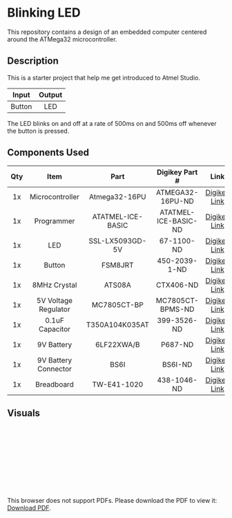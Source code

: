 # Blinking LED
 This repository contains a design of an embedded computer centered around the ATMega32 microcontroller.

Description
------
This is a starter project that help me get introduced to Atmel Studio.

| Input    | Output    |
| ---------|:---------:|
| Button   | LED       |  

The LED blinks on and off at a rate of 500ms on and 500ms off whenever the button is pressed.

Components Used
------
| Qty    | Item    | Part    | Digikey Part # | Link    | 
|:------:|:-------:|:-------:|:--------------:|:-------:|
| 1x     | Microcontroller | Atmega32-16PU | ATMEGA32-16PU-ND| [Digikey Link](https://www.digikey.com/en/products/detail/microchip-technology/ATMEGA32-16PU/739771?s=N4IgTCBcDaIIIBUCyBRA4nAzGAtARgDYAFAVRwDkAREAXQF8g) |
| 1x     | Programmer | ATATMEL-ICE-BASIC | ATATMEL-ICE-BASIC-ND | [Digikey Link](https://www.digikey.com/en/products/detail/microchip-technology/ATATMEL-ICE-BASIC/4753381?s=N4IgTCBcDaIIIBVEFkCiAZAtASQMKswCE4BlPTAOQBEQBdAXyA) | 
| 1x     | LED | SSL-LX5093GD-5V | 67-1100-ND | [Digikey Link](https://www.digikey.com/en/products/detail/lumex-opto-components-inc/SSL-LX5093GD-5V/270898?s=N4IgTCBcDaIGwHYC0BGFAGdSByAREAugL5A) |
| 1x     | Button | FSM8JRT | 450-2039-1-ND | [Digikey Link](https://www.digikey.com/en/products/detail/te-connectivity-alcoswitch-switches/FSM8JRT/4146916?s=N4IgTCBcDaICwFYAMBaMSDMBOFBGFAcgCIgC6AvkA) |
| 1x     | 8MHz Crystal | ATS08A | CTX406-ND | [Digikey Link](https://www.digikey.com/en/products/detail/cts-frequency-controls/ATS08A/280186?s=N4IgTCBcDaIMIBUAaAWADANgLQDkAiIAugL5A) |
| 1x     | 5V Voltage Regulator | MC7805CT-BP | MC7805CT-BPMS-ND | [Digikey Link](https://www.digikey.com/en/products/detail/micro-commercial-co/MC7805CT-BP/804682?s=N4IgTCBcDaILIGEDsAOADAVgQFQLQCEAFOAZVwDkAREAXQF8g) |
| 1x     | 0.1uF Capacitor | T350A104K035AT | 399-3526-ND | [Digikey Link](https://www.digikey.com/en/products/detail/kemet/T350A104K035AT/818388?s=N4IgTCBcDaIMwE4EFo4FYwDZkDkAiIAugL5A) |
| 1x     | 9V Battery | 6LF22XWA/B | P687-ND | [Digikey Link](https://www.digikey.com/en/products/detail/panasonic-bsg/6LF22XWA-B/5067196?s=N4IgTCBcDaIAoDYAcB2AtAOQCIgLoF8g) | 
| 1x     | 9V Battery Connector | BS6I | BS6I-ND | [Digikey Link](https://www.digikey.com/en/products/detail/mpd-memory-protection-devices/BS6I/32055?s=N4IgTCBcDaIEIGUBsBJAtAOQCIgLoF8g) |
| 1x     | Breadboard | TW-E41-1020 | 438-1046-ND | [Digikey Link](https://www.digikey.com/en/products/detail/twin-industries/TW-E41-1020/643112?s=N4IgTCBcDaICwGYAcBaAjABjgNhQOQBEQBdAXyA) |

Visuals
------
<object data="https://github.com/DarrenLee280/Blinking-LED/blob/main/Project1Schematics.pdf" type="application/pdf" width="700px" height="700px">
    <embed src="https://github.com/DarrenLee280/Blinking-LED/blob/main/Project1Schematics.pdf">
        <p>This browser does not support PDFs. Please download the PDF to view it: <a href="https://github.com/DarrenLee280/Blinking-LED/blob/main/Project1Schematics.pdf">Download PDF</a>.</p>
    </embed>
</object>
